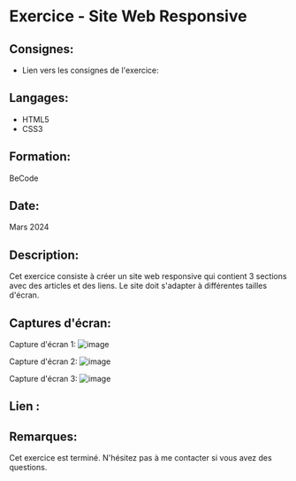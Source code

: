 # Exercice - Site Web Responsive
## Consignes:

- Lien vers les consignes de l'exercice: 
[](https://www.frontendmentor.io/challenges/news-homepage-H6SWTa1MFl)

## Langages:

- HTML5
- CSS3

## Formation:
BeCode

## Date:
Mars 2024

## Description:

Cet exercice consiste à créer un site web responsive qui contient 3 sections avec des articles et des liens. Le site doit s'adapter à différentes tailles d'écran.

## Captures d'écran:

Capture d'écran 1: ![image](https://github.com/Junior-dev-Track/14-css-web-3-0-project-Emilie-Gilles/assets/150081615/bc1e9ff9-df9d-4f2f-9c74-9c34e055e0bc)

Capture d'écran 2: ![image](https://github.com/Junior-dev-Track/14-css-web-3-0-project-Emilie-Gilles/assets/150081615/ec2f17ea-e48b-4efa-a9fb-7a298e7c0025)

Capture d'écran 3: ![image](https://github.com/Junior-dev-Track/14-css-web-3-0-project-Emilie-Gilles/assets/150081615/fe87df08-e30b-4829-8417-cebfab7d467c)

## Lien :
[](https://emilie-gilles.github.io/CSS-Web-3-0-Project/)

## Remarques:

Cet exercice est terminé.
N'hésitez pas à me contacter si vous avez des questions.

